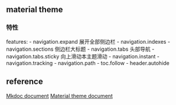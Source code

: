 ## material theme
### 特性
 features:
    - navigation.expand 展开全部侧边栏
    - navigation.indexes
    - navigation.sections 侧边栏大标题
    - navigation.tabs 头部导航
     - navigation.tabs.sticky 向上滑动本主题滑动
    - navigation.instant
    - navigation.tracking
    - navigation.path
    - toc.follow
    - header.autohide
 
## reference
[Mkdoc document](https://squidfunk.github.io/mkdocs-material/setup/changing-the-logo-and-icons/)
[Material theme document](https://squidfunk.github.io/mkdocs-material/setup/changing-the-logo-and-icons/)
